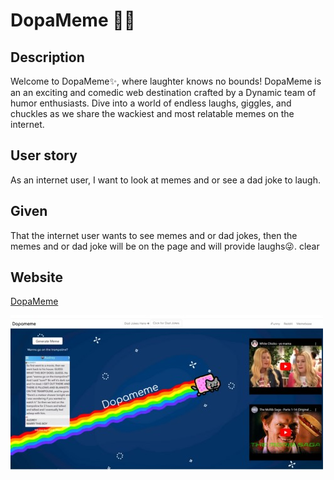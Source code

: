 # DopaMeme 🥳🤪

## Description
Welcome to DopaMeme✨, where laughter knows no bounds! DopaMeme is an an exciting and comedic web destination crafted by a Dynamic team of humor enthusiasts. Dive into a world of endless laughs, giggles, and chuckles as we share the wackiest and most relatable memes on the internet. 

## User story
As an internet user, I want to look at memes and or see a dad joke to laugh.
## Given
That the internet user wants to see memes and or dad jokes, then the memes and or dad joke will be on the page and will provide laughs😜.
clear
## Website
<a href="https://jhettortle.github.io/Project-01/">DopaMeme</a>

![Alt text](image.png)